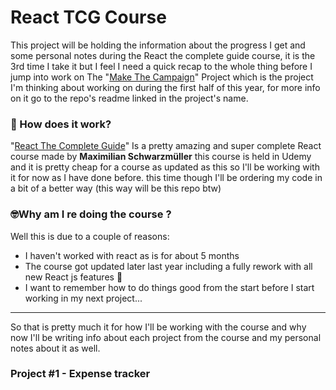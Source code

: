 # React TCG Course
This project will be holding the information about the progress I get and some personal notes during the React the complete guide course, it is the 3rd time I take it but I feel I need  a quick recap to the whole thing before I jump into work on The "[Make The Campaign](https://github.com/JorchCortez)" Project which is the project I'm thinking about working on during the first half of this year, for more info on it go to the repo's readme linked in the project's name.

### 🤔 How does it work?
"[React The Complete Guide](https://www.udemy.com/share/101Wby3@fD0HMF6FMFZkKlb94peOViIMwmsMyVS8rrPX6HL6kaQ4RKxJaSDq1vQ_Wl-PfDB5/)" Is a pretty amazing and super complete React course made by **Maximilian Schwarzmüller** this course is held in Udemy and it is pretty cheap for a course as updated as this so I'll be working with it for now as I have done before. this time though I'll be ordering my code in a bit of a better way (this way will be this repo btw)

### 🤓Why am I re doing the course ?
Well this is due to a couple of reasons:
- I haven't worked with react as is for about 5 months
- The course got updated later last year including a fully rework with all new React js features 🤩
- I want to remember how to do things good from the start before I start working in my next project...
- --- 
So that is pretty much it for how I'll be working with the course and why now I'll be writing info about each project from the course and my personal notes about it as well.


### Project  #1 - Expense tracker
